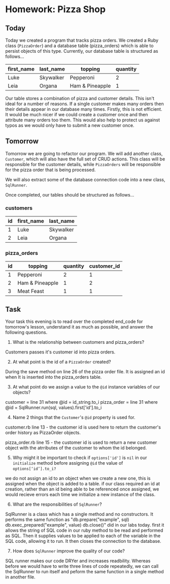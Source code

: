 # Homework: Pizza Shop

## Today

Today we created a program that tracks pizza orders. We created a Ruby class (`PizzaOrder`) and a database table (pizza\_orders) which is able to persist objects of this type. Currently, our database table is structured as follows...

| first_name | last_name | topping         | quantity |
|------------|-----------|-----------------|----------|
| Luke       | Skywalker | Pepperoni       | 2        |
| Leia       | Organa    | Ham & Pineapple | 1        |

Our table stores a combination of pizza and customer details. This isn't ideal for a number of reasons. If a single customer makes many orders then their details appear in our database many times. Firstly, this is not efficient. It would be much nicer if we could create a customer once and then attribute many orders too them. This would also help to protect us against typos as we would only have to submit a new customer once.

## Tomorrow

Tomorrow we are going to refactor our program. We will add another class, `Customer`, which will also have the full set of CRUD actions. This class will be responsible for the customer details, while `PizzaOrders` will be responsible for the pizza order that is being processed.

We will also extract some of the database connection code into a new class, `SqlRunner`.

Once completed, our tables should be structured as follows...

### customers

| id | first_name | last_name |
|----|------------|-----------|
| 1  | Luke       | Skywalker |
| 2  | Leia       | Organa    |

### pizza_orders

| id | topping         | quantity | customer_id |
|----|-----------------|----------|-------------|
| 1  | Pepperoni       | 2        | 1           |
| 2  | Ham & Pineapple | 1        | 2           |
| 3  | Meat Feast      | 1        | 1           |

## Task

Your task this evening is to read over the completed end\_code for tomorrow's lesson, understand it as much as possible, and answer the following questions.

1) What is the relationship between customers and pizza\_orders?

Customers passes it's customer id into pizza orders. 

2) At what point is the id of a `PizzaOrder` created?

During the save method on line 26 of the pizza order file. It is assigned an id when It is inserted into the pizza_orders table.

3) At what point do we assign a value to the `@id` instance variables of our objects?

customer = line 31 where @id = id_string.to_i
pizza_order = line 31 where @id = SqlRunner.run(sql, values).first['id'].to_i

4) Name 2 things that the `Customer`'s `@id` property is used for.

customer.rb line 13 - the customer id is used here to return the customer's order history as PizzaOrder objects.

pizza_order.rb line 15 - the customer id is used to return a new customer object with the atrributes of the customer to whom the id belonged.

5) Why might it be important to check if `options['id']` is `nil` in our `initialize` method before assigning `@id` the value of `options[‘id’].to_i?`

we do not assign an id to an object when we create a new one, this is assigned when the object is added to a table.
if our class required an id at creation, rather than an id being able to be referenced once assigned, we would recieve errors each time we initialize a new instance of the class.

6) What are the responsibilities of `SqlRunner`?

SqlRunner is a class which has a single method and no constructors. It performs the same function as 
"db.prepare("example", sql)
db.exec_prepared("example", value)
db.close()"
did in our labs today. 
first it allows the string of SQL code in our ruby method to be read and performed as SQL.
Then it supplies values to be applied to each of the variable in the SQL code, allowing it to run.
It then closes the connection to the database.


7) How does `SqlRunner` improve the quality of our code?

SQL runner makes our code DRYer and increases readbility. Whereas before we would have to write three lines of code repeatedly, we can call the SqlRunner to run itself and peform the same function in a single method in another file.

